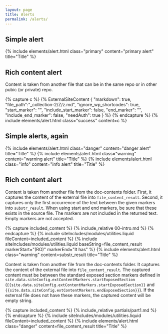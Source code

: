 ```yaml
---
layout: page
title: Alerts
permalink: /alerts/
---
```


## Simple alert

{% include elements/alert.html class="primary" content="primary alert" title="Title" %}

## Rich content alert
Content is taken from another file that can be in the same repo or in other pubic (or private) repo.

{% capture c %}
  {% ExternalSiteContent  {
        "markdown": true,
        "file_path":"_collection-2/Z/z.md", 
        "ignore_wp_shortcodes": true, 
        "start_marker": "<!-- START MARKER 1 -->", 
        "include_start_marker": false,
        "end_marker": "<!-- END MARKER 1 -->",
        "include_end_marker": false,
        "needAuth": true 
    } 
  %}
{% endcapture %}
{% include elements/alert.html class="success" content=c %}

## Simple alerts, again

{% include elements/alert.html class="danger" content="danger alert" title="Title" %}
{% include elements/alert.html class="warning" content="warning alert" title="Title" %}
{% include elements/alert.html class="info" content="info alert" title="Title" %}

## Rich content alert
Content is taken from another file from the doc-contents folder. 
First, it captures the content of the external file into `file_content_result`. Second, it captures only the first occurrence of the text between the given markers into `substr_result`. When using start and end markers, be sure that these exists in the source file. The markers are not included in the returned text. Empty markers are not accepted. 

{% capture included_content %}
    {% include_relative 00-intro.md %}
{% endcapture %}
{% include siteIncludes/modules/utilities.liquid fileContent=included_content %}
{% include siteIncludes/modules/utilities.liquid baseString=file_content_result markerStart="(RO)" markerEnd="It has" %}
{% include elements/alert.html class="warning" content=substr_result title="Title" %}


Content is taken from another file from the doc-contents folder. 
It captures the content of the external file into `file_content_result`. The captured content must be between the standard exposed section markers defined in `site.data.siteConfig.extContentMarkers.startExposedSection` (`{{site.data.siteConfig.extContentMarkers.startExposedSection}}` and `{{site.data.siteConfig.extContentMarkers.endExposedSection}}`). If the external file does not have these markers, the captured content will be empty string. 

{% capture included_content %}
    {% include_relative partials/part1.md %}
{% endcapture %}
{% include siteIncludes/modules/utilities.liquid fileContent=included_content %}
{% include elements/alert.html class="danger" content=file_content_result title="Title" %}